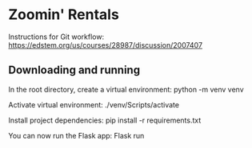# Zoomin' Rentals
Instructions for Git workflow: https://edstem.org/us/courses/28987/discussion/2007407

## Downloading and running
In the root directory, create a virtual environment:
      python -m venv venv
      
Activate virtual environment:
      ./venv/Scripts/activate
      
Install project dependencies:
      pip install -r requirements.txt
      
You can now run the Flask app:
      Flask run
